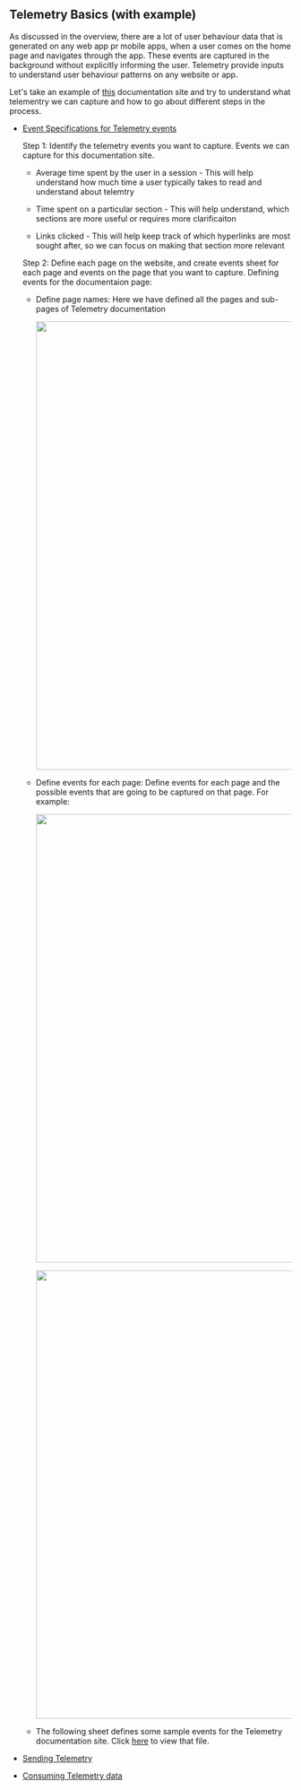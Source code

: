 ## Telemetry Basics (with example)

As discussed in the overview, there are a lot of user behaviour data that is generated on any web app pr mobile apps, when a user comes on the home page and navigates through the app. These events are captured in the background without explicitly informing the user. Telemetry provide inputs to understand user behaviour patterns on any website or app.

Let's take an example of [this](http://docs.sunbird.org/latest/developer-docs/telemetry/overview/) documentation site and try to understand what telementry we can capture and how to go about different steps in the process.

- [Event Specifications for Telemetry events](http://docs.sunbird.org/latest/developer-docs/telemetry/specification/#events-specs)

     Step 1: Identify the telemetry events you want to capture.
     Events we can capture for this documentation site.

    - Average time spent by the user in a session - This will help understand how much time a user typically takes to read and understand about telemtry

    - Time spent on a particular section - This will help understand, which sections are more useful or requires more clarificaiton

    - Links clicked - This will help keep track of which hyperlinks are most sought after, so we can focus on making that section more relevant

    Step 2: Define each page on the website, and create events sheet for each page and events on the page that you want to capture.
      Defining events for the documentaion page:

   - Define page names: Here we have defined all the pages and sub-pages of Telemetry documentation
      <p align="center">
      <img src = "https://user-images.githubusercontent.com/77961530/182592879-61abae8f-a984-4b7e-a2d8-c60b79dd97db.png" width="800"/>
      </p>

    - Define events for each page: Define events for each page and the possible events that are going to be captured on that page. For example:
      <p align="center">
      <img src = "https://user-images.githubusercontent.com/77961530/182615959-167627c4-b06d-4c5e-b5f0-46e8f20225b8.png" width="800"/>
      </p>
      
      <p align="center">
      <img src = "https://user-images.githubusercontent.com/77961530/182616175-6da62ee0-6ecc-4e55-8317-087567fa7e0f.png" width="800"/>
      </p>


    - The following sheet defines some sample events for the Telemetry documentation site. Click [here](https://docs.google.com/spreadsheets/d/1PcWibGk6fK25lTGAJB-irr8OsNpHhCa0o4gB4UycWN4/edit#gid=187433592) to view that file.

     
- [Sending Telemetry](http://docs.sunbird.org/latest/developer-docs/telemetry/sending_telemetry/)

- [Consuming Telemetry data](http://docs.sunbird.org/latest/developer-docs/telemetry/consuming_telemetry/)

